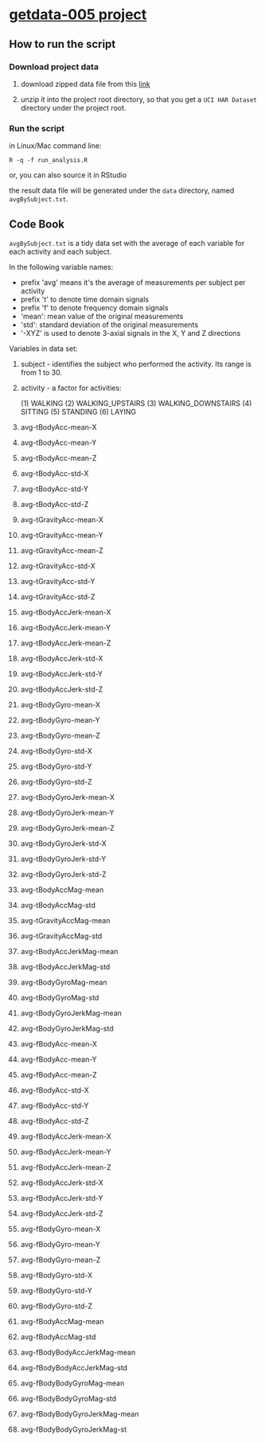 # [getdata-005 project](https://class.coursera.org/getdata-005/)

## How to run the script

### Download project data

1. download zipped data file from this [link](https://d396qusza40orc.cloudfront.net/getdata%2Fprojectfiles%2FUCI%20HAR%20Dataset.zip)

2. unzip it into the project root directory, so that you get a `UCI HAR Dataset` directory under the project root.

### Run the script

in Linux/Mac command line:

    R -q -f run_analysis.R

or, you can also source it in RStudio

the result data file will be generated under the `data` directory, named `avgBySubject.txt`.


## Code Book

`avgBySubject.txt` is a tidy data set with the average of each variable for each activity and each subject.

In the following variable names:

* prefix 'avg' means it's the average of measurements per subject per activity
* prefix 't' to denote time domain signals
* prefix 'f' to denote frequency domain signals
* 'mean': mean value of the original measurements
* 'std': standard deviation of the original measurements
* '-XYZ' is used to denote 3-axial signals in the X, Y and Z directions


Variables in data set:

1. subject - identifies the subject who performed the activity. Its range is from 1 to 30.
1. activity - a factor for activities:

    (1) WALKING
    (2) WALKING_UPSTAIRS
    (3) WALKING_DOWNSTAIRS
    (4) SITTING
    (5) STANDING
    (6) LAYING

1. avg-tBodyAcc-mean-X
1. avg-tBodyAcc-mean-Y
1. avg-tBodyAcc-mean-Z
1. avg-tBodyAcc-std-X
1. avg-tBodyAcc-std-Y
1. avg-tBodyAcc-std-Z
1. avg-tGravityAcc-mean-X
1. avg-tGravityAcc-mean-Y
1. avg-tGravityAcc-mean-Z
1. avg-tGravityAcc-std-X
1. avg-tGravityAcc-std-Y
1. avg-tGravityAcc-std-Z
1. avg-tBodyAccJerk-mean-X
1. avg-tBodyAccJerk-mean-Y
1. avg-tBodyAccJerk-mean-Z
1. avg-tBodyAccJerk-std-X
1. avg-tBodyAccJerk-std-Y
1. avg-tBodyAccJerk-std-Z
1. avg-tBodyGyro-mean-X
1. avg-tBodyGyro-mean-Y
1. avg-tBodyGyro-mean-Z
1. avg-tBodyGyro-std-X
1. avg-tBodyGyro-std-Y
1. avg-tBodyGyro-std-Z
1. avg-tBodyGyroJerk-mean-X
1. avg-tBodyGyroJerk-mean-Y
1. avg-tBodyGyroJerk-mean-Z
1. avg-tBodyGyroJerk-std-X
1. avg-tBodyGyroJerk-std-Y
1. avg-tBodyGyroJerk-std-Z
1. avg-tBodyAccMag-mean
1. avg-tBodyAccMag-std
1. avg-tGravityAccMag-mean
1. avg-tGravityAccMag-std
1. avg-tBodyAccJerkMag-mean
1. avg-tBodyAccJerkMag-std
1. avg-tBodyGyroMag-mean
1. avg-tBodyGyroMag-std
1. avg-tBodyGyroJerkMag-mean
1. avg-tBodyGyroJerkMag-std
1. avg-fBodyAcc-mean-X
1. avg-fBodyAcc-mean-Y
1. avg-fBodyAcc-mean-Z
1. avg-fBodyAcc-std-X
1. avg-fBodyAcc-std-Y
1. avg-fBodyAcc-std-Z
1. avg-fBodyAccJerk-mean-X
1. avg-fBodyAccJerk-mean-Y
1. avg-fBodyAccJerk-mean-Z
1. avg-fBodyAccJerk-std-X
1. avg-fBodyAccJerk-std-Y
1. avg-fBodyAccJerk-std-Z
1. avg-fBodyGyro-mean-X
1. avg-fBodyGyro-mean-Y
1. avg-fBodyGyro-mean-Z
1. avg-fBodyGyro-std-X
1. avg-fBodyGyro-std-Y
1. avg-fBodyGyro-std-Z
1. avg-fBodyAccMag-mean
1. avg-fBodyAccMag-std
1. avg-fBodyBodyAccJerkMag-mean
1. avg-fBodyBodyAccJerkMag-std
1. avg-fBodyBodyGyroMag-mean
1. avg-fBodyBodyGyroMag-std
1. avg-fBodyBodyGyroJerkMag-mean
1. avg-fBodyBodyGyroJerkMag-st
